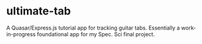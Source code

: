 # ultimate-tab
A Quasar/Express.js tutorial app for tracking guitar tabs. Essentially a work-in-progress foundational app for my Spec. Sci final project.
